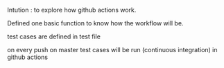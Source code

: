 Intution : to explore how github actions work. 

Defined one  basic function to know how the workflow will be.

test cases are defined in test file 

on every push on master test cases will be run (continuous integration) in github actions

